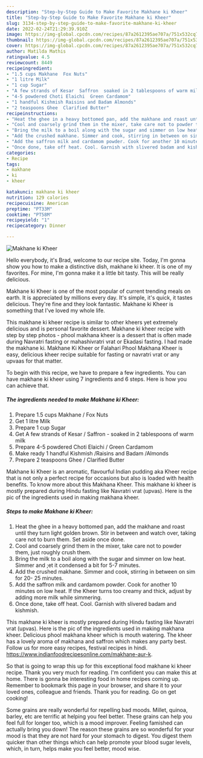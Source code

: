 ```yaml
---
description: "Step-by-Step Guide to Make Favorite Makhane ki Kheer"
title: "Step-by-Step Guide to Make Favorite Makhane ki Kheer"
slug: 3134-step-by-step-guide-to-make-favorite-makhane-ki-kheer
date: 2022-02-24T21:29:39.910Z
image: https://img-global.cpcdn.com/recipes/87a2612395ae707a/751x532cq70/makhane-ki-kheer-recipe-main-photo.jpg
thumbnail: https://img-global.cpcdn.com/recipes/87a2612395ae707a/751x532cq70/makhane-ki-kheer-recipe-main-photo.jpg
cover: https://img-global.cpcdn.com/recipes/87a2612395ae707a/751x532cq70/makhane-ki-kheer-recipe-main-photo.jpg
author: Matilda Mathis
ratingvalue: 4.5
reviewcount: 8449
recipeingredient:
- "1.5 cups Makhane  Fox Nuts"
- "1 litre Milk"
- "1 cup Sugar"
- "A few strands of Kesar  Saffron  soaked in 2 tablespoons of warm milk"
- "4-5 powdered Choti Elaichi  Green Cardamom"
- "1 handful Kishmish Raisins and Badam Almonds"
- "2 teaspoons Ghee  Clarified Butter"
recipeinstructions:
- "Heat the ghee in a heavy bottomed pan, add the makhane and roast until they turn light golden brown. Stir in between and watch over, taking care not to burn them. Set aside once done."
- "Cool and coarsely grind them in the mixer, take care not to powder them, just roughly crush them."
- "Bring the milk to a boil along with the sugar and simmer on low heat. Simmer and ;et it condensed a bit for 5-7 minutes."
- "Add the crushed makhane. Simmer and cook, stirring in between on sim for 20- 25 minutes."
- "Add the saffron milk and cardamom powder. Cook for another 10 minutes on low heat. If the Kheer turns too creamy and thick, adjust by adding more milk while simmering."
- "Once done, take off heat. Cool. Garnish with slivered badam and kishmish."
categories:
- Recipe
tags:
- makhane
- ki
- kheer

katakunci: makhane ki kheer 
nutrition: 129 calories
recipecuisine: American
preptime: "PT33M"
cooktime: "PT58M"
recipeyield: "1"
recipecategory: Dinner

---
```



![Makhane ki Kheer](https://img-global.cpcdn.com/recipes/87a2612395ae707a/751x532cq70/makhane-ki-kheer-recipe-main-photo.jpg)

Hello everybody, it's Brad, welcome to our recipe site. Today, I'm gonna show you how to make a distinctive dish, makhane ki kheer. It is one of my favorites. For mine, I'm gonna make it a little bit tasty. This will be really delicious.

Makhane ki Kheer is one of the most popular of current trending meals on earth. It is appreciated by millions every day. It's simple, it's quick, it tastes delicious. They're fine and they look fantastic. Makhane ki Kheer is something that I've loved my whole life.

This makhane ki kheer recipe is similar to other kheers yet extremely delicious and is personal favorite dessert. Makhane ki kheer recipe with step by step photos - phool makhana kheer is a dessert that is often made during Navratri fasting or mahashivratri vrat or Ekadasi fasting. I had made the makhane ki. Makhane Ki Kheer or Falahari Phool Makhana Kheer is easy, delicious kheer recipe suitable for fasting or navratri vrat or any upvaas for that matter.


To begin with this recipe, we have to prepare a few ingredients. You can have makhane ki kheer using 7 ingredients and 6 steps. Here is how you can achieve that.

<!--inarticleads1-->

##### The ingredients needed to make Makhane ki Kheer:

1. Prepare 1.5 cups Makhane / Fox Nuts
1. Get 1 litre Milk
1. Prepare 1 cup Sugar
1. Get A few strands of Kesar / Saffron - soaked in 2 tablespoons of warm milk
1. Prepare 4-5 powdered Choti Elaichi / Green Cardamom
1. Make ready 1 handful Kishmish /Raisins and Badam /Almonds
1. Prepare 2 teaspoons Ghee / Clarified Butter


Makhane ki Kheer is an aromatic, flavourful Indian pudding aka Kheer recipe that is not only a perfect recipe for occasions but also is loaded with health benefits. To know more about this Makhana Kheer. This makhane ki kheer is mostly prepared during Hindu fasting like Navratri vrat (upvas). Here is the pic of the ingredients used in making makhana kheer. 

<!--inarticleads2-->

##### Steps to make Makhane ki Kheer:

1. Heat the ghee in a heavy bottomed pan, add the makhane and roast until they turn light golden brown. Stir in between and watch over, taking care not to burn them. Set aside once done.
1. Cool and coarsely grind them in the mixer, take care not to powder them, just roughly crush them.
1. Bring the milk to a boil along with the sugar and simmer on low heat. Simmer and ;et it condensed a bit for 5-7 minutes.
1. Add the crushed makhane. Simmer and cook, stirring in between on sim for 20- 25 minutes.
1. Add the saffron milk and cardamom powder. Cook for another 10 minutes on low heat. If the Kheer turns too creamy and thick, adjust by adding more milk while simmering.
1. Once done, take off heat. Cool. Garnish with slivered badam and kishmish.


This makhane ki kheer is mostly prepared during Hindu fasting like Navratri vrat (upvas). Here is the pic of the ingredients used in making makhana kheer. Delicious phool makhana kheer which is mouth watering. The kheer has a lovely aroma of makhana and saffron which makes any party best. Follow us for more easy recipes, festival recipes in hindi. https://www.indianfoodrecipesonline.com/makhane-aur-k. 

So that is going to wrap this up for this exceptional food makhane ki kheer recipe. Thank you very much for reading. I'm confident you can make this at home. There is gonna be interesting food in home recipes coming up. Remember to bookmark this page in your browser, and share it to your loved ones, colleague and friends. Thank you for reading. Go on get cooking!

Some grains are really wonderful for repelling bad moods. Millet, quinoa, barley, etc are terrific at helping you feel better. These grains can help you feel full for longer too, which is a mood improver. Feeling famished can actually bring you down! The reason these grains are so wonderful for your mood is that they are not hard for your stomach to digest. You digest them quicker than other things which can help promote your blood sugar levels, which, in turn, helps make you feel better, mood wise.
